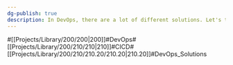 ```yaml
---
dg-publish: true
description: In DevOps, there are a lot of different solutions. Let's think about why we need or don't need so many of them.
---
```

#[[Projects/Library/200/200\|200]]#DevOps#[[Projects/Library/200/210/210\|210]]#CICD#[[Projects/Library/200/210/210.20/210.20\|210.20]]#DevOps_Solutions




